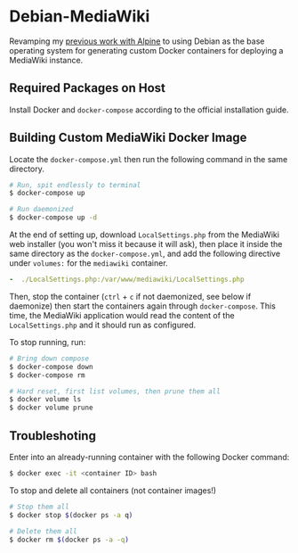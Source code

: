 # Debian-MediaWiki

Revamping my [previous work with Alpine](https://github.com/aixnr/alpine-mediawiki) to using Debian as the base operating system for generating custom Docker containers for deploying a MediaWiki instance.

## Required Packages on Host

Install Docker and `docker-compose` according to the official installation guide.

## Building Custom MediaWiki Docker Image

Locate the `docker-compose.yml` then run the following command in the same directory.

```bash
# Run, spit endlessly to terminal
$ docker-compose up

# Run daemonized
$ docker-compose up -d
```

At the end of setting up, download `LocalSettings.php` from the MediaWiki web installer (you won't miss it because it will ask), then place it inside the same directory as the `docker-compose.yml`, and add the following directive under `volumes:` for the `mediawiki` container.

```yml
-  ./LocalSettings.php:/var/www/mediawiki/LocalSettings.php
```

Then, stop the container (`ctrl` + `c` if not daemonized, see below if daemonize) then start the containers again through `docker-compose`. This time, the MediaWiki application would read the content of the `LocalSettings.php` and it should run as configured.

To stop running, run:

```bash
# Bring down compose
$ docker-compose down
$ docker-compose rm

# Hard reset, first list volumes, then prune them all
$ docker volume ls 
$ docker volume prune
```

## Troubleshoting

Enter into an already-running container with the following Docker command:

```bash
$ docker exec -it <container ID> bash
```

To stop and delete all containers (not container images!)

```bash
# Stop them all
$ docker stop $(docker ps -a q)

# Delete them all
$ docker rm $(docker ps -a -q)
```
